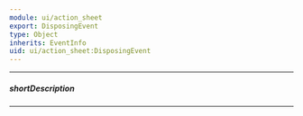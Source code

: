 ```yaml
---
module: ui/action_sheet
export: DisposingEvent
type: Object
inherits: EventInfo
uid: ui/action_sheet:DisposingEvent
---
```

---
##### shortDescription
<!-- Description goes here -->

---
<!-- Description goes here -->